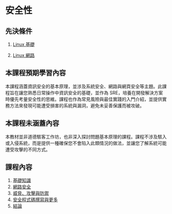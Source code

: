 # 安全性

## 先決條件

1. [Linux 基礎](https://dictcp.github.io/school-of-sre/level101/linux_basics/intro/)

2. [Linux 網路](https://dictcp.github.io/school-of-sre/level101/linux_networking/intro/)


## 本課程預期學習內容

本課程涵蓋資訊安全的基本原理，並涉及系統安全、網路與網頁安全等主題。此課程旨在讓您熟悉日常操作中資訊安全的基礎，並作為 SRE，培養在開發解決方案時優先考量安全性的思維。課程也作為常見風險與最佳實踐的入門介紹，並提供實務方法來發現可能遭受損害的系統與漏洞，避免未妥善保護而被攻破。


## 本課程未涵蓋內容

本教材並非道德駭客工作坊，也非深入探討問題基本原理的課程。課程不涉及駭入或入侵系統，而是提供一種確保您不會陷入此類情況的做法，並讓您了解系統可能遭受攻擊的不同方式。


## 課程內容

1. [基礎知識](https://dictcp.github.io/school-of-sre/level101/security/fundamentals/)
2. [網路安全](https://dictcp.github.io/school-of-sre/level101/security/network_security/)
3. [威脅、攻擊與防禦](https://dictcp.github.io/school-of-sre/level101/security/threats_attacks_defences/)
4. [安全程式碼撰寫與更多](https://dictcp.github.io/school-of-sre/level101/security/writing_secure_code/)
5. [結論](https://dictcp.github.io/school-of-sre/level101/security/conclusion/)
